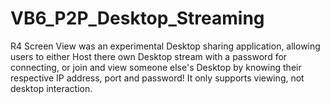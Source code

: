 # VB6_P2P_Desktop_Streaming
R4 Screen View was an experimental Desktop sharing application, allowing users to either Host there own Desktop stream with a password for connecting, or join and view someone else's Desktop by knowing their respective IP address, port and password! It only supports viewing, not desktop interaction.
